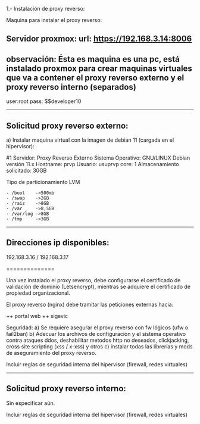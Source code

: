 1.- Instalación de proxy reverso:

Maquina para instalar el proxy reverso:

Servidor proxmox:
url: https://192.168.3.14:8006
-----------
observación: Ésta es maquina es una pc, está instalado proxmox para crear maquinas virtuales que va a contener el proxy reverso externo y el proxy reverso interno (separados)
-----------

user:root
pass: $$developer10

-------------------------------
Solicitud proxy reverso externo:
-------------------------------

a) Instalar maquina virtual con la imagen de debian 11 (cargada en el hipervisor):

#1
Servidor: Proxy Reverso Externo
Sistema Operativo: GNU/LINUX Debian versión 11.x 
Hostname: prvp
Usuario: usuprvp
core: 1
Almacenamiento solicitado: 30GB

Tipo de particionamiento LVM

    - /boot    ->500mb
    - /swap    ->2GB
    - /raiz    ->8GB
    - /var     ->8,5GB
    - /var/log ->8GB
    - /tmp     ->3GB

---------------------------
Direcciones ip disponibles:
---------------------------

192.168.3.16 / 192.168.3.17

==============


Una vez instalado el proxy reverso, debe configurarse el certificado de validación de dominio (Letsencrypt), mientras se adquiere el certificado de propiedad organizacional.

El proxy reverso (nginx) debe tramitar las peticiones externas hacia:

++ portal web
++ sigevic

Seguridad:
        a) Se requiere asegurar el proxy reverso con fw lógicos (ufw o fail2ban)
        b) Adecuar los archivos de configuración y el sistema operativo contra ataques ddos, deshabilitar metodos http no deseados, clickjacking, cross site scripting (xss / x-xss) y otros
        c) instalar todas las librerías y mods de aseguramiento del proxy reverso.
        
Incluir reglas de seguridad interna del hipervisor (firewall, redes virtuales)

-------------------------------
Solicitud proxy reverso interno:
-------------------------------

Sin especificar aún.


Incluir reglas de seguridad interna del hipervisor (firewall, redes virtuales)




